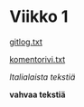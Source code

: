 # Viikko 1

[gitlog.txt](https://github.com/SkarpAnton/ot-harjoitustyo/blob/master/laskarit/viikko1/gitlog.txt)

[komentorivi.txt](https://github.com/SkarpAnton/ot-harjoitustyo/blob/master/laskarit/viikko1/komentorivi.txt)

*Italialaista tekstiä*

**vahvaa tekstiä**

